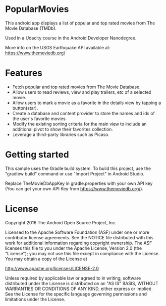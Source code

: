 # PopularMovies

This android app displays a list of popular and top rated movies from The Movie Database (TMDb).

Used in a Udacity course in the Android Developer Nanodegree.

More info on the USGS Earthquake API available at: https://www.themoviedb.org/


# Features
- Fetch popular and top rated movies from The Movie Database.
- Allow users to read reviews, view and play trailers, etc of a selected movie.
- Allow users to mark a movie as a favorite in the details view by tapping a button(star).
- Create a database and content provider to store the names and ids of the user's favorite movies
- Modify the existing sorting criteria for the main view to include an additional pivot to show their favorites collection.
- Leverage a third-party libraries such as Picaso.

# Getting started
This sample uses the Gradle build system. To build this project, use the "gradlew build" command or use "Import Project" in Android Studio.

Replace TheMovieDbAppKey in gradle.properties with your own API key (You can get your own API Key from https://www.themoviedb.org/).

# License
Copyright 2016 The Android Open Source Project, Inc.

Licensed to the Apache Software Foundation (ASF) under one or more contributor license agreements. See the NOTICE file distributed with this work for additional information regarding copyright ownership. The ASF licenses this file to you under the Apache License, Version 2.0 (the "License"); you may not use this file except in compliance with the License. You may obtain a copy of the License at

http://www.apache.org/licenses/LICENSE-2.0

Unless required by applicable law or agreed to in writing, software distributed under the License is distributed on an "AS IS" BASIS, WITHOUT WARRANTIES OR CONDITIONS OF ANY KIND, either express or implied. See the License for the specific language governing permissions and limitations under the License.
